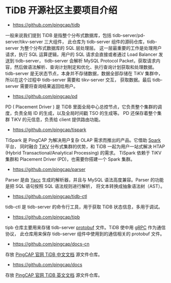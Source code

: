 # TiDB 开源社区主要项目介绍 

* https://github.com/pingcap/tidb  

一般来说我们提到 TiDB 是指整个分布式数据库，包括 tidb-server/pd-server/tikv-server 三大组件，
此仓库为 tidb-server 组件的源码仓库，tidb-server 为整个分布式数据库的 SQL 层处理层。 
这一层最重要的工作是处理用户请求，执行 SQL 运算逻辑，用户的 SQL 请求会直接或者通过 Load Balancer 发送到 tidb-server，
tidb-server 会解析 MySQL Protocol Packet，获取请求内容，然后做语法解析、查询计划制定和优化、执行查询计划获取和处理数据。
tidb-server 是无状态节点，本身并不存储数据，数据全部存储在 TiKV 集群中，所以在这个过程中 tidb-server 需要和 tikv-server 交互，
获取数据。最后 tidb-server 需要将查询结果返回给用户。 

* https://github.com/pingcap/pd 

PD ( Placement Driver ) 是 TiDB 里面全局中心总控节点，它负责整个集群的调度，负责全局 ID 的生成，以及全局时间戳 TSO 的生成等。
PD 还保存着整个集群 TiKV 的元信息，负责给 client 提供路由功能。

* https://github.com/pingcap/tispark  

TiSpark 是 PingCAP 为解决用户复杂 OLAP 需求而推出的产品。它借助 [Spark](https://spark.apache.org/) 平台，
同时融合 [TiKV](https://github.com/tikv/tikv) 分布式集群的优势，和 TiDB 一起为用户一站式解决 HTAP (Hybrid Transactional/Analytical Processing) 的需求。
TiSpark 依赖于 TiKV 集群和 Placement Driver (PD)，也需要你搭建一个 Spark 集群。

* https://github.com/pingcap/parser  

Parser 是由 [Yacc](http://dinosaur.compilertools.net/) 生成的解析器，并且与 MySQL 语法高度兼容。Parser 的功能是把 SQL 语句按照 SQL 语法规则进行解析，
将文本转换成抽象语法树（AST）。

* https://github.com/pingcap/tidb-ctl  

tidb-ctl 是 tidb-server 的命令行工具，用于获取 TiDB 状态信息，多用于调试。

* https://github.com/pingcap/tipb 

tipb 仓库主要用来存储 tidb-server [protobuf](https://developers.google.com/protocol-buffers) 文件。TiDB 使中用 [gRPC](https://grpc.io/) 作为通信协议，
此仓库用来保存 tidb-server 组件中使用到的通信相关的 protobuf 文件。

* https://github.com/pingcap/docs-cn

存放 [PingCAP 官网 TiDB 中文文档](https://pingcap.com/docs-cn/stable/) 源文件仓库。

* https://github.com/pingcap/docs   

存放 [PingCAP 官网 TiDB 英文文档](https://pingcap.com/docs/stable/) 源文件仓库。